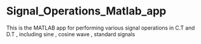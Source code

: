 # Signal_Operations_Matlab_app
This is the MATLAB app for performing various signal operations in C.T and D.T , including sine , cosine wave , standard signals 
